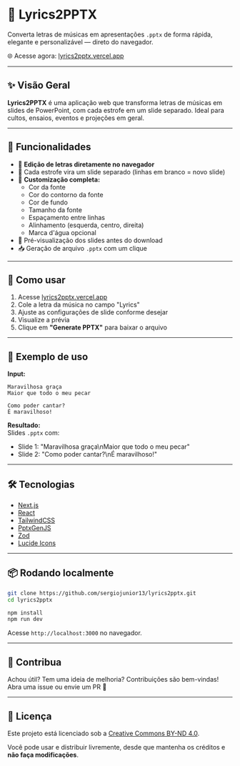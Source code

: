 # 🎤 Lyrics2PPTX

Converta letras de músicas em apresentações `.pptx` de forma rápida, elegante e personalizável — direto do navegador.

🌐 Acesse agora: [lyrics2pptx.vercel.app](https://lyrics2pptx.vercel.app)

---

## ✨ Visão Geral

**Lyrics2PPTX** é uma aplicação web que transforma letras de músicas em slides de PowerPoint, com cada estrofe em um slide separado. Ideal para cultos, ensaios, eventos e projeções em geral.

---

## 🧰 Funcionalidades

- 📝 **Edição de letras diretamente no navegador**
- 📄 Cada estrofe vira um slide separado (linhas em branco = novo slide)
- 🎨 **Customização completa:**
  - Cor da fonte
  - Cor do contorno da fonte
  - Cor de fundo
  - Tamanho da fonte
  - Espaçamento entre linhas
  - Alinhamento (esquerda, centro, direita)
  - Marca d'água opcional
- 👀 Pré-visualização dos slides antes do download
- 📥 Geração de arquivo `.pptx` com um clique

---

## 🚀 Como usar

1. Acesse [lyrics2pptx.vercel.app](https://lyrics2pptx.vercel.app)
2. Cole a letra da música no campo "Lyrics"
3. Ajuste as configurações de slide conforme desejar
4. Visualize a prévia
5. Clique em **"Generate PPTX"** para baixar o arquivo

---

## 📸 Exemplo de uso

**Input:**

```
Maravilhosa graça
Maior que todo o meu pecar

Como poder cantar?
É maravilhoso!
```

**Resultado:**  
Slides `.pptx` com:

- Slide 1: "Maravilhosa graça\nMaior que todo o meu pecar"
- Slide 2: "Como poder cantar?\nÉ maravilhoso!"

---

## 🛠️ Tecnologias

- [Next.js](https://nextjs.org/)
- [React](https://react.dev/)
- [TailwindCSS](https://tailwindcss.com/)
- [PptxGenJS](https://gitbrent.github.io/PptxGenJS/)
- [Zod](https://github.com/colinhacks/zod)
- [Lucide Icons](https://lucide.dev/)

---

## 📦 Rodando localmente

```bash
git clone https://github.com/sergiojunior13/lyrics2pptx.git
cd lyrics2pptx

npm install
npm run dev
```

Acesse `http://localhost:3000` no navegador.

---

## 🤝 Contribua

Achou útil? Tem uma ideia de melhoria? Contribuições são bem-vindas!  
Abra uma issue ou envie um PR 🤘

---

## 📄 Licença

Este projeto está licenciado sob a [Creative Commons BY-ND 4.0](https://creativecommons.org/licenses/by-nd/4.0/deed.pt-br).

Você pode usar e distribuir livremente, desde que mantenha os créditos e **não faça modificações**.
